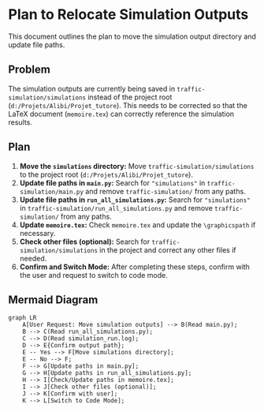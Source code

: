# Plan to Relocate Simulation Outputs

This document outlines the plan to move the simulation output directory and update file paths.

## Problem

The simulation outputs are currently being saved in `traffic-simulation/simulations` instead of the project root (`d:/Projets/Alibi/Projet_tutore`). This needs to be corrected so that the LaTeX document (`memoire.tex`) can correctly reference the simulation results.

## Plan

1.  **Move the `simulations` directory:** Move `traffic-simulation/simulations` to the project root (`d:/Projets/Alibi/Projet_tutore`).
2.  **Update file paths in `main.py`:** Search for `"simulations"` in `traffic-simulation/main.py` and remove `traffic-simulation/` from any paths.
3.  **Update file paths in `run_all_simulations.py`:** Search for `"simulations"` in `traffic-simulation/run_all_simulations.py` and remove `traffic-simulation/` from any paths.
4.  **Update `memoire.tex`:** Check `memoire.tex` and update the `\graphicspath` if necessary.
5.  **Check other files (optional):** Search for `traffic-simulation/simulations` in the project and correct any other files if needed.
6. **Confirm and Switch Mode:** After completing these steps, confirm with the user and request to switch to code mode.

## Mermaid Diagram

```mermaid
graph LR
    A[User Request: Move simulation outputs] --> B(Read main.py);
    B --> C(Read run_all_simulations.py);
    C --> D(Read simulation_run.log);
    D --> E{Confirm output path};
    E -- Yes --> F[Move simulations directory];
    E -- No --> F;
    F --> G[Update paths in main.py];
    G --> H[Update paths in run_all_simulations.py];
    H --> I[Check/Update paths in memoire.tex];
    I --> J[Check other files (optional)];
    J --> K[Confirm with user];
    K --> L[Switch to Code Mode];